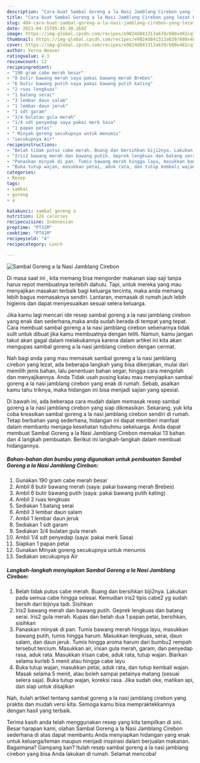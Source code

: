 ```yaml
---
description: "Cara buat Sambal Goreng a la Nasi Jamblang Cirebon yang lezat Untuk Jualan"
title: "Cara buat Sambal Goreng a la Nasi Jamblang Cirebon yang lezat Untuk Jualan"
slug: 404-cara-buat-sambal-goreng-a-la-nasi-jamblang-cirebon-yang-lezat-untuk-jualan
date: 2021-04-15T05:45:30.269Z
image: https://img-global.cpcdn.com/recipes/e9824d841313a639/680x482cq70/sambal-goreng-a-la-nasi-jamblang-cirebon-foto-resep-utama.jpg
thumbnail: https://img-global.cpcdn.com/recipes/e9824d841313a639/680x482cq70/sambal-goreng-a-la-nasi-jamblang-cirebon-foto-resep-utama.jpg
cover: https://img-global.cpcdn.com/recipes/e9824d841313a639/680x482cq70/sambal-goreng-a-la-nasi-jamblang-cirebon-foto-resep-utama.jpg
author: Verna Weaver
ratingvalue: 4.3
reviewcount: 12
recipeingredient:
- "190 gram cabe merah besar"
- "8 butir bawang merah saya pakai bawang merah Brebes"
- "6 butir bawang putih saya pakai bawang putih kating"
- "2 ruas lengkuas"
- "1 batang serai"
- "3 lembar daun salam"
- "1 lembar daun jeruk"
- "1 sdt garam"
- "3/4 bulatan gula merah"
- "1/4 sdt penyedap saya pakai merk Sasa"
- "1 papan petai"
- " Minyak goreng secukupnya untuk menumis"
- "secukupnya Air"
recipeinstructions:
- "Belah tidak putus cabe merah. Buang dan bersihkan biji2nya. Lakukan pada semua cabe hingga selesai. Kemudian iris2 tipis cabe2 yg sudah bersih dari bijinya tadi. Sisihkan"
- "Iris2 bawang merah dan bawang putih. Geprek lengkuas dan batang serai. Iris2 gula merah. Kupas dan belah dua 1 papan petai, bersihkan, sisihkan"
- "Panaskan minyak di pan. Tumis bawang merah hingga layu, masukkan bawang putih, tumis hingga harum. Masukkan lengkuas, serai, daun salam, dan daun jeruk. Tumis hingga aroma harum dari bumbu2 rempah tersebut tercium. Masukkan air, irisan gula merah, garam, dan penyedap rasa, aduk rata. Masukkan irisan cabe, aduk rata, tutup wajan. Biarkan selama kurleb 5 menit atau hingga cabe layu"
- "Buka tutup wajan, masukkan petai, aduk rata, dan tutup kembali wajan. Masak selama 5 menit, atau boleh sampai petainya matang (sesuai selera saja). Buka tutup wajan, koreksi rasa. Jika sudah oke, matikan api, dan siap untuk disajikan"
categories:
- Resep
tags:
- sambal
- goreng
- a

katakunci: sambal goreng a 
nutrition: 124 calories
recipecuisine: Indonesian
preptime: "PT32M"
cooktime: "PT41M"
recipeyield: "4"
recipecategory: Lunch

---
```



![Sambal Goreng a la Nasi Jamblang Cirebon](https://img-global.cpcdn.com/recipes/e9824d841313a639/680x482cq70/sambal-goreng-a-la-nasi-jamblang-cirebon-foto-resep-utama.jpg)

Di masa  saat ini , kita memang bisa mengorder makanan siap saji tanpa harus repot membuatnya terlebih dahulu. Tapi, untuk mereka yang mau menyajikan masakan terbaik bagi keluarga tercinta, maka anda memang lebih bagus memasaknya sendiri. Lantaran, memasak di rumah jauh lebih higienis dan dapat menyesuaikan sesuai selera keluarga.

Jika kamu lagi mencari ide resep sambal goreng a la nasi jamblang cirebon yang enak dan sederhana,maka anda sudah berada di tempat yang tepat. Cara membuat sambal goreng a la nasi jamblang cirebon  sebenarnya tidak sulit untuk dibuat jika kamu membuatnya dengan teliti. Namun, kamu jangan takut akan gagal dalam melakukannya 
karena dalam artikel ini kita akan mengupas sambal goreng a la nasi jamblang cirebon dengan cermat.  



Nah bagi anda yang mau memasak sambal goreng a la nasi jamblang cirebon yang lezat, ada beberapa langkah yang bisa dikerjakan, mulai dari memilih jenis bahan, lalu penentuan bahan segar, hingga cara mengolah dan menyajikannya. Anda Tidak usah pusing kalau mau menyiapkan sambal goreng a la nasi jamblang cirebon yang enak di rumah. Sebab, asalkan kamu  tahu triknya, maka hidangan ini bisa menjadi sajian yang spesial.

Di bawah ini, ada beberapa cara mudah dalam memasak resep sambal goreng a la nasi jamblang cirebon yang siap dikreasikan. Sekarang, yuk kita coba kreasikan sambal goreng a la nasi jamblang cirebon sendiri di rumah. Tetap berbahan yang sederhana, hidangan ini dapat memberi manfaat dalam membantu menjaga kesehatan tubuhmu sekeluarga. Anda dapat membuat Sambal Goreng a la Nasi Jamblang Cirebon memakai 13 bahan dan 4 langkah pembuatan. Berikut ini langkah-langkah dalam membuat hidangannya.

<!--inarticleads1-->

##### Bahan-bahan dan bumbu yang digunakan untuk pembuatan Sambal Goreng a la Nasi Jamblang Cirebon:

1. Gunakan 190 gram cabe merah besar
1. Ambil 8 butir bawang merah (saya: pakai bawang merah Brebes)
1. Ambil 6 butir bawang putih (saya: pakai bawang putih kating)
1. Ambil 2 ruas lengkuas
1. Sediakan 1 batang serai
1. Ambil 3 lembar daun salam
1. Ambil 1 lembar daun jeruk
1. Sediakan 1 sdt garam
1. Sediakan 3/4 bulatan gula merah
1. Ambil 1/4 sdt penyedap (saya: pakai merk Sasa)
1. Siapkan 1 papan petai
1. Gunakan  Minyak goreng secukupnya untuk menumis
1. Sediakan secukupnya Air




<!--inarticleads2-->

##### Langkah-langkah menyiapkan Sambal Goreng a la Nasi Jamblang Cirebon:

1. Belah tidak putus cabe merah. Buang dan bersihkan biji2nya. Lakukan pada semua cabe hingga selesai. Kemudian iris2 tipis cabe2 yg sudah bersih dari bijinya tadi. Sisihkan
1. Iris2 bawang merah dan bawang putih. Geprek lengkuas dan batang serai. Iris2 gula merah. Kupas dan belah dua 1 papan petai, bersihkan, sisihkan
1. Panaskan minyak di pan. Tumis bawang merah hingga layu, masukkan bawang putih, tumis hingga harum. Masukkan lengkuas, serai, daun salam, dan daun jeruk. Tumis hingga aroma harum dari bumbu2 rempah tersebut tercium. Masukkan air, irisan gula merah, garam, dan penyedap rasa, aduk rata. Masukkan irisan cabe, aduk rata, tutup wajan. Biarkan selama kurleb 5 menit atau hingga cabe layu
1. Buka tutup wajan, masukkan petai, aduk rata, dan tutup kembali wajan. Masak selama 5 menit, atau boleh sampai petainya matang (sesuai selera saja). Buka tutup wajan, koreksi rasa. Jika sudah oke, matikan api, dan siap untuk disajikan




Nah, itulah artikel tentang  sambal goreng a la nasi jamblang cirebon  yang praktis dan mudah versi kita. Semoga kamu bisa mempraktekkannya dengan hasil yang terbaik. 

Terima kasih anda telah menggunakan resep yang kita tampilkan di sini. Besar harapan kami, olahan  Sambal Goreng a la Nasi Jamblang Cirebon sederhana di atas dapat membantu Anda menyiapkan hidangan yang enak untuk keluarga/teman maupun menjadi inspirasi dalam berjualan makanan. Bagaimana? Gampang kan? Itulah resep sambal goreng a la nasi jamblang cirebon yang bisa Anda lakukan di rumah. Selamat mencoba!

